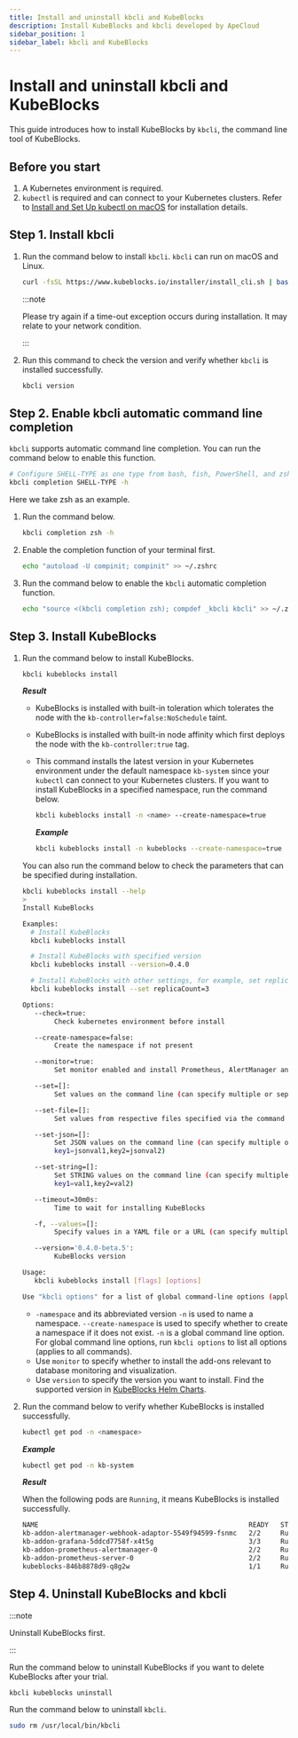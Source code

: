 ```yaml
---
title: Install and uninstall kbcli and KubeBlocks
description: Install KubeBlocks and kbcli developed by ApeCloud
sidebar_position: 1
sidebar_label: kbcli and KubeBlocks
---
```


# Install and uninstall kbcli and KubeBlocks

This guide introduces how to install KubeBlocks by `kbcli`, the command line tool of KubeBlocks.

## Before you start

1. A Kubernetes environment is required.
2. `kubectl` is required and can connect to your Kubernetes clusters. Refer to [Install and Set Up kubectl on macOS](https://kubernetes.io/docs/tasks/tools/install-kubectl-macos/) for installation details.
   
## Step 1. Install kbcli

1. Run the command below to install `kbcli`. `kbcli` can run on macOS and Linux.
    ```bash
    curl -fsSL https://www.kubeblocks.io/installer/install_cli.sh | bash
    ```

    :::note

    Please try again if a time-out exception occurs during installation. It may relate to your network condition.

    :::

2. Run this command to check the version and verify whether `kbcli` is installed successfully.
    ```bash
    kbcli version
    ```

## Step 2. Enable kbcli automatic command line completion

`kbcli` supports automatic command line completion. You can run the command below to enable this function.

```bash
# Configure SHELL-TYPE as one type from bash, fish, PowerShell, and zsh
kbcli completion SHELL-TYPE -h
```

Here we take zsh as an example.

1. Run the command below.
    ```bash
    kbcli completion zsh -h
    ```
2. Enable the completion function of your terminal first.
    ```bash
    echo "autoload -U compinit; compinit" >> ~/.zshrc
    ```
3. Run the command below to enable the `kbcli` automatic completion function.
    ```bash
    echo "source <(kbcli completion zsh); compdef _kbcli kbcli" >> ~/.zshrc
    ```

## Step 3. Install KubeBlocks

1. Run the command below to install KubeBlocks.
    ```bash
    kbcli kubeblocks install
    ```
    ***Result***

    * KubeBlocks is installed with built-in toleration which tolerates the node with the `kb-controller=false:NoSchedule` taint.
    * KubeBlocks is installed with built-in node affinity which first deploys the node with the `kb-controller:true` tag.
    * This command installs the latest version in your Kubernetes environment under the default namespace `kb-system` since your `kubectl` can connect to your Kubernetes clusters. If you want to install KubeBlocks in a specified namespace, run the command below.
       ```bash
       kbcli kubeblocks install -n <name> --create-namespace=true
       ```

       ***Example***

       ```bash
       kbcli kubeblocks install -n kubeblocks --create-namespace=true
       ```
   
    You can also run the command below to check the parameters that can be specified during installation.

    ```bash
    kbcli kubeblocks install --help
    >
    Install KubeBlocks

    Examples:
      # Install KubeBlocks
      kbcli kubeblocks install

      # Install KubeBlocks with specified version
      kbcli kubeblocks install --version=0.4.0

      # Install KubeBlocks with other settings, for example, set replicaCount to 3
      kbcli kubeblocks install --set replicaCount=3

    Options:
       --check=true:
	        Check kubernetes environment before install

       --create-namespace=false:
	        Create the namespace if not present

       --monitor=true:
	        Set monitor enabled and install Prometheus, AlertManager and Grafana (default true)

       --set=[]:
	        Set values on the command line (can specify multiple or separate values with commas: key1=val1,key2=val2)

       --set-file=[]:
	        Set values from respective files specified via the command line (can specify multiple or separate values with commas: key1=path1,key2=path2)

       --set-json=[]:
	        Set JSON values on the command line (can specify multiple or separate values with commas:
	        key1=jsonval1,key2=jsonval2)

       --set-string=[]:
	        Set STRING values on the command line (can specify multiple or separate values with commas:
	        key1=val1,key2=val2)

       --timeout=30m0s:
	        Time to wait for installing KubeBlocks

       -f, --values=[]:
	        Specify values in a YAML file or a URL (can specify multiple)

       --version='0.4.0-beta.5':
	        KubeBlocks version

    Usage:
       kbcli kubeblocks install [flags] [options]

    Use "kbcli options" for a list of global command-line options (applies to all commands).
    ```
   
   * `-namespace` and its abbreviated version `-n` is used to name a namespace. `--create-namespace` is used to specify whether to create a namespace if it does not exist. `-n` is a global command line option. For global command line options, run `kbcli options` to list all options (applies to all commands).
   * Use `monitor` to specify whether to install the add-ons relevant to database monitoring and visualization.
   * Use `version` to specify the version you want to install. Find the supported version in [KubeBlocks Helm Charts](https://github.com/apecloud/helm-charts).

2. Run the command below to verify whether KubeBlocks is installed successfully.
    ```bash
    kubectl get pod -n <namespace>
    ```

    ***Example***

    ```bash
    kubectl get pod -n kb-system
    ```

    ***Result***

    When the following pods are `Running`, it means KubeBlocks is installed successfully.

    ```bash
    NAME                                                     READY   STATUS      RESTARTS   AGE
    kb-addon-alertmanager-webhook-adaptor-5549f94599-fsnmc   2/2     Running     0          84s
    kb-addon-grafana-5ddcd7758f-x4t5g                        3/3     Running     0          84s
    kb-addon-prometheus-alertmanager-0                       2/2     Running     0          84s
    kb-addon-prometheus-server-0                             2/2     Running     0          84s
    kubeblocks-846b8878d9-q8g2w                              1/1     Running     0          98s
    ```

## Step 4. Uninstall KubeBlocks and kbcli

:::note

Uninstall KubeBlocks first.

:::

Run the command below to uninstall KubeBlocks if you want to delete KubeBlocks after your trial.
   ```bash
   kbcli kubeblocks uninstall
   ```

Run the command below to uninstall `kbcli`.
   ```bash
   sudo rm /usr/local/bin/kbcli
   ```